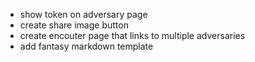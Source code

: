 - show token on adversary page
- create share image button
- create encouter page that links to multiple adversaries
- add fantasy markdown template
